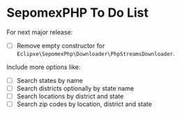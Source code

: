 # SepomexPHP To Do List

For next major release:

- [ ] Remove empty constructor for `Eclipxe\SepomexPhp\Downloader\PhpStreamsDownloader`.

Include more options like:

- [ ] Search states by name
- [ ] Search districts optionally by state name
- [ ] Search locations by district and state
- [ ] Search zip codes by location, district and state 
